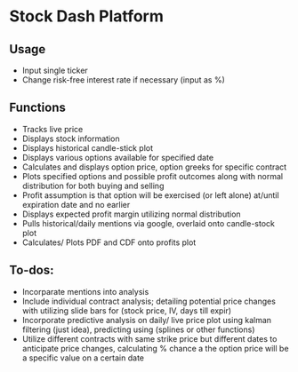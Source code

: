 # Stock Dash Platform

## Usage
- Input single ticker
- Change risk-free interest rate if necessary (input as %)

## Functions
- Tracks live price
- Displays stock information
- Displays historical candle-stick plot
- Displays various options available for specified date
- Calculates and displays option price, option greeks for specific contract
- Plots specified options and possible profit outcomes along with normal distribution for both buying and selling
- Profit assumption is that option will be exercised (or left alone) at/until expiration date and no earlier
- Displays expected profit margin utilizing normal distribution
- Pulls historical/daily mentions via google, overlaid onto candle-stock plot
- Calculates/ Plots PDF and CDF onto profits plot

## To-dos:
- Incorparate mentions into analysis
- Include individual contract analysis; detailing potential price changes with utilizing slide bars for (stock price, IV, days till expir)
- Incorporate predictive analysis on daily/ live price plot using kalman filtering (just idea), predicting using (splines or other functions)
- Utilize different contracts with same strike price but different dates to anticipate price changes, calculating % chance a the option price will be a specific value on a certain date